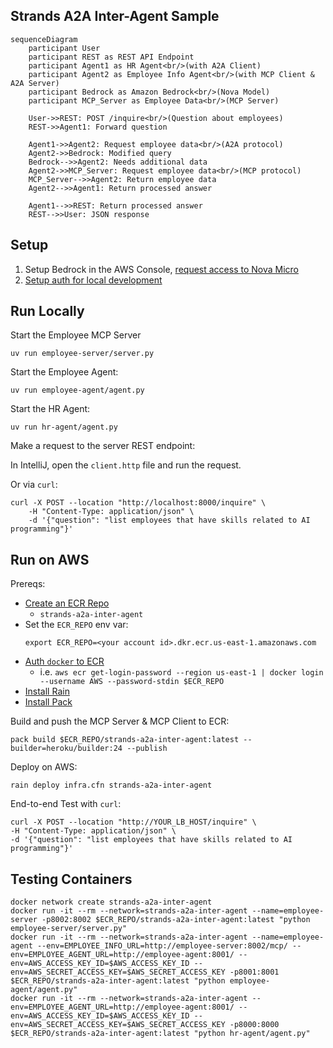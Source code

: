 Strands A2A Inter-Agent Sample
------------------------------

```mermaid
sequenceDiagram
    participant User
    participant REST as REST API Endpoint
    participant Agent1 as HR Agent<br/>(with A2A Client)
    participant Agent2 as Employee Info Agent<br/>(with MCP Client & A2A Server)
    participant Bedrock as Amazon Bedrock<br/>(Nova Model)
    participant MCP_Server as Employee Data<br/>(MCP Server)

    User->>REST: POST /inquire<br/>(Question about employees)
    REST->>Agent1: Forward question

    Agent1->>Agent2: Request employee data<br/>(A2A protocol)
    Agent2->>Bedrock: Modified query
    Bedrock-->>Agent2: Needs additional data
    Agent2->>MCP_Server: Request employee data<br/>(MCP protocol)
    MCP_Server-->>Agent2: Return employee data
    Agent2-->>Agent1: Return processed answer

    Agent1-->>REST: Return processed answer
    REST-->>User: JSON response
```

## Setup

1. Setup Bedrock in the AWS Console, [request access to Nova Micro](https://us-east-1.console.aws.amazon.com/bedrock/home?region=us-east-1#/modelaccess)
1. [Setup auth for local development](https://docs.aws.amazon.com/cli/v1/userguide/cli-chap-authentication.html)

## Run Locally

Start the Employee MCP Server
```
uv run employee-server/server.py
```

Start the Employee Agent:
```
uv run employee-agent/agent.py
```

Start the HR Agent:
```
uv run hr-agent/agent.py
```

Make a request to the server REST endpoint:

In IntelliJ, open the `client.http` file and run the request.

Or via `curl`:
```
curl -X POST --location "http://localhost:8000/inquire" \
    -H "Content-Type: application/json" \
    -d '{"question": "list employees that have skills related to AI programming"}'
```

## Run on AWS

Prereqs:
- [Create an ECR Repo](https://us-east-1.console.aws.amazon.com/ecr/private-registry/repositories/create?region=us-east-1)
  - `strands-a2a-inter-agent`
- Set the `ECR_REPO` env var:
    ```
    export ECR_REPO=<your account id>.dkr.ecr.us-east-1.amazonaws.com
    ```
- [Auth `docker` to ECR](https://docs.aws.amazon.com/AmazonECR/latest/userguide/registry_auth.html)
  - i.e. `aws ecr get-login-password --region us-east-1 | docker login --username AWS --password-stdin $ECR_REPO`
- [Install Rain](https://github.com/aws-cloudformation/rain)
- [Install Pack](https://buildpacks.io/docs/for-platform-operators/how-to/integrate-ci/pack/)

Build and push the MCP Server & MCP Client to ECR:
```
pack build $ECR_REPO/strands-a2a-inter-agent:latest --builder=heroku/builder:24 --publish
```

Deploy on AWS:
```
rain deploy infra.cfn strands-a2a-inter-agent
```

End-to-end Test with `curl`:
```
curl -X POST --location "http://YOUR_LB_HOST/inquire" \
-H "Content-Type: application/json" \
-d '{"question": "list employees that have skills related to AI programming"}'
```

## Testing Containers

```
docker network create strands-a2a-inter-agent
docker run -it --rm --network=strands-a2a-inter-agent --name=employee-server -p8002:8002 $ECR_REPO/strands-a2a-inter-agent:latest "python employee-server/server.py"
docker run -it --rm --network=strands-a2a-inter-agent --name=employee-agent --env=EMPLOYEE_INFO_URL=http://employee-server:8002/mcp/ --env=EMPLOYEE_AGENT_URL=http://employee-agent:8001/ --env=AWS_ACCESS_KEY_ID=$AWS_ACCESS_KEY_ID --env=AWS_SECRET_ACCESS_KEY=$AWS_SECRET_ACCESS_KEY -p8001:8001 $ECR_REPO/strands-a2a-inter-agent:latest "python employee-agent/agent.py"
docker run -it --rm --network=strands-a2a-inter-agent --env=EMPLOYEE_AGENT_URL=http://employee-agent:8001/ --env=AWS_ACCESS_KEY_ID=$AWS_ACCESS_KEY_ID --env=AWS_SECRET_ACCESS_KEY=$AWS_SECRET_ACCESS_KEY -p8000:8000 $ECR_REPO/strands-a2a-inter-agent:latest "python hr-agent/agent.py"
```
